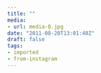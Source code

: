 ```yaml
---
title: ""
media:
- url: media-0.jpg
date: "2011-08-20T13:01:48Z"
draft: false
tags:
- imported
- from-instagram
---
```

